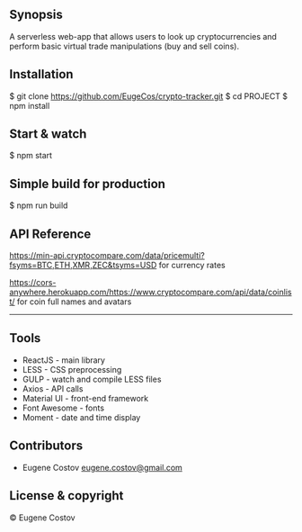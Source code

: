 ## Synopsis
A serverless web-app that allows users to look up cryptocurrencies and perform basic virtual trade manipulations (buy and sell coins). 

## Installation
$ git clone https://github.com/EugeCos/crypto-tracker.git
$ cd PROJECT
$ npm install

## Start & watch
$ npm start

## Simple build for production
$ npm run build

## API Reference
https://min-api.cryptocompare.com/data/pricemulti?fsyms=BTC,ETH,XMR,ZEC&tsyms=USD 
for currency rates

https://cors-anywhere.herokuapp.com/https://www.cryptocompare.com/api/data/coinlist/
for coin full names and avatars

---

## Tools
- ReactJS - main library
- LESS - CSS preprocessing
- GULP - watch and compile LESS files
- Axios - API calls
- Material UI - front-end framework
- Font Awesome - fonts
- Moment - date and time display

## Contributors
- Eugene Costov <eugene.costov@gmail.com>

## License & copyright
© Eugene Costov